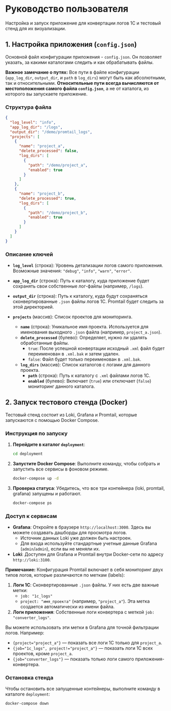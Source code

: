 # Руководство пользователя

Настройка и запуск приложение для конвертации логов 1С и тестовый стенд для их визуализации.

## 1. Настройка приложения (`config.json`)

Основной файл конфигурации приложения - `config.json`. Он позволяет указать, за какими каталогами следить и как обрабатывать файлы.

**Важное замечание о путях:** Все пути в файле конфигурации (`app_log_dir`, `output_dir`, и `path` в `log_dirs`) могут быть как абсолютными, так и относительными. **Относительные пути всегда вычисляются от местоположения самого файла `config.json`**, а не от каталога, из которого вы запускаете приложение.

### Структура файла

```json
{
  "log_level": "info",
  "app_log_dir": "/logs",
  "output_dir": "/demo/promtail_logs",
  "projects": [
    {
      "name": "project_a",
      "delete_processed": false,
      "log_dirs": [
        {
          "path": "/demo/project_a",
          "enabled": true
        }
      ]
    },
    {
      "name": "project_b",
      "delete_processed": true,
      "log_dirs": [
        {
          "path": "/demo/project_b",
          "enabled": true
        }
      ]
    }
  ]
}
```

### Описание ключей

- **`log_level`** (строка): Уровень детализации логов самого приложения. Возможные значения: `"debug"`, `"info"`, `"warn"`, `"error"`.
- **`app_log_dir`** (строка): Путь к каталогу, куда приложение будет сохранять свои собственные лог-файлы (например, `/logs`).
- **`output_dir`** (строка): Путь к каталогу, куда будут сохраняться сконвертированные `.json` файлы логов 1С. Promtail будет следить за этой директорией.

- **`projects`** (массив): Список проектов для мониторинга.
    - **`name`** (строка): Уникальное имя проекта. Используется для именования выходного `.json` файла (например, `project_a.json`).
    - **`delete_processed`** (булево): Определяет, нужно ли удалять обработанные файлы.
        - `true`: После успешной конвертации исходный `.xml` файл будет переименован в `.xml.bak` и затем удален.
        - `false`: Файл будет только переименован в `.xml.bak`.
    - **`log_dirs`** (массив): Список каталогов с логами для данного проекта.
        - **`path`** (строка): Путь к каталогу с `.xml` файлами логов 1С.
        - **`enabled`** (булево): Включает (`true`) или отключает (`false`) мониторинг данного каталога.

## 2. Запуск тестового стенда (Docker)

Тестовый стенд состоит из Loki, Grafana и Promtail, которые запускаются с помощью Docker Compose.

### Инструкция по запуску

1.  **Перейдите в каталог `deployment`**:
    ```bash
    cd deployment
    ```

2.  **Запустите Docker Compose**:
    Выполните команду, чтобы собрать и запустить все сервисы в фоновом режиме.
    ```bash
    docker-compose up -d
    ```

3.  **Проверка статуса**:
    Убедитесь, что все три контейнера (loki, promtail, grafana) запущены и работают.
    ```bash
    docker-compose ps
    ```

### Доступ к сервисам

- **Grafana**: Откройте в браузере `http://localhost:3000`. Здесь вы можете создавать дашборды для просмотра логов.
    - Источник данных Loki уже должен быть настроен.
    - Для входа используйте стандартные учетные данные Grafana (`admin`/`admin`), если вы не меняли их.
- **Loki**: Доступен для Grafana и Promtail внутри Docker-сети по адресу `http://loki:3100`.

**Примечание:** Конфигурация Promtail включает в себя мониторинг двух типов логов, которые различаются по меткам (labels):
1.  **Логи 1С**: Сконвертированные `.json` файлы. У них есть две важные метки:
    - `job: "1c_logs"`
    - `project: "имя_проекта"` (например, `"project_a"`). Эта метка создается автоматически из имени файла.
2.  **Логи приложения**: Собственные логи конвертера с меткой `job: "converter_logs"`.

Вы можете использовать эти метки в Grafana для точной фильтрации логов. Например:
- `{project="project_a"}` — показать все логи 1С только для `project_a`.
- `{job="1c_logs", project!="project_a"}` — показать логи 1С всех проектов, кроме `project_a`.
- `{job="converter_logs"}` — показать только логи самого приложения-конвертера.

### Остановка стенда

Чтобы остановить все запущенные контейнеры, выполните команду в каталоге `deployment`:

```bash
docker-compose down
```
